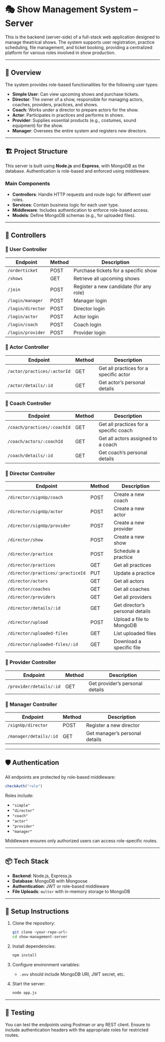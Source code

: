 # 🎭 Show Management System – Server

This is the backend (server-side) of a full-stack web application designed to manage theatrical shows. The system supports user registration, practice scheduling, file management, and ticket booking, providing a centralized platform for various roles involved in show production.

---

## 🚀 Overview

The system provides role-based functionalities for the following user types:

- **Simple User**: Can view upcoming shows and purchase tickets.
- **Director**: The owner of a show, responsible for managing actors, coaches, providers, practices, and shows.
- **Coach**: Works under a director to prepare actors for the show.
- **Actor**: Participates in practices and performs in shows.
- **Provider**: Supplies essential products (e.g., costumes, sound equipment) for the show.
- **Manager**: Oversees the entire system and registers new directors.

---

## 🏗️ Project Structure

This server is built using **Node.js** and **Express**, with MongoDB as the database. Authentication is role-based and enforced using middleware.

### Main Components

- **Controllers**: Handle HTTP requests and route logic for different user roles.
- **Services**: Contain business logic for each user type.
- **Middleware**: Includes authentication to enforce role-based access.
- **Models**: Define MongoDB schemas (e.g., for uploaded files).

---

## 📁 Controllers

### 🔹 User Controller

| Endpoint | Method | Description |
|---------|--------|-------------|
| `/orderticket` | POST | Purchase tickets for a specific show |
| `/shows` | GET | Retrieve all upcoming shows |
| `/join` | POST | Register a new candidate (for any role) |
| `/login/manager` | POST | Manager login |
| `/login/director` | POST | Director login |
| `/login/actor` | POST | Actor login |
| `/login/coach` | POST | Coach login |
| `/login/provider` | POST | Provider login |

### 🔹 Actor Controller

| Endpoint | Method | Description |
|---------|--------|-------------|
| `/actor/practices/:actorId` | GET | Get all practices for a specific actor |
| `/actor/details/:id` | GET | Get actor’s personal details |

### 🔹 Coach Controller

| Endpoint | Method | Description |
|---------|--------|-------------|
| `/coach/practices/:coachId` | GET | Get all practices for a specific coach |
| `/coach/actors/:coachId` | GET | Get all actors assigned to a coach |
| `/coach/details/:id` | GET | Get coach’s personal details |

### 🔹 Director Controller

| Endpoint | Method | Description |
|---------|--------|-------------|
| `/director/signUp/coach` | POST | Create a new coach |
| `/director/signUp/actor` | POST | Create a new actor |
| `/director/signUp/provider` | POST | Create a new provider |
| `/director/show` | POST | Create a new show |
| `/director/practice` | POST | Schedule a practice |
| `/director/practices` | GET | Get all practices |
| `/director/practices/:practiceId` | PUT | Update a practice |
| `/director/actors` | GET | Get all actors |
| `/director/coaches` | GET | Get all coaches |
| `/director/providers` | GET | Get all providers |
| `/director/details/:id` | GET | Get director’s personal details |
| `/director/upload` | POST | Upload a file to MongoDB |
| `/director/uploaded-files` | GET | List uploaded files |
| `/director/uploaded-files/:id` | GET | Download a specific file |

### 🔹 Provider Controller

| Endpoint | Method | Description |
|---------|--------|-------------|
| `/provider/details/:id` | GET | Get provider’s personal details |

### 🔹 Manager Controller

| Endpoint | Method | Description |
|---------|--------|-------------|
| `/signUp/director` | POST | Register a new director |
| `/manager/details/:id` | GET | Get manager’s personal details |

---

## 🛡️ Authentication

All endpoints are protected by role-based middleware:
```js
checkAuth("role")
```
Roles include:
- `"simple"`
- `"director"`
- `"coach"`
- `"actor"`
- `"provider"`
- `"manager"`

Middleware ensures only authorized users can access role-specific routes.

---

## 📦 Tech Stack

- **Backend**: Node.js, Express.js
- **Database**: MongoDB with Mongoose
- **Authentication**: JWT or role-based middleware
- **File Uploads**: `multer` with in-memory storage to MongoDB

---

## 📌 Setup Instructions

1. Clone the repository:
   ```bash
   git clone <your-repo-url>
   cd show-management-server
   ```

2. Install dependencies:
   ```bash
   npm install
   ```

3. Configure environment variables:
   - `.env` should include MongoDB URI, JWT secret, etc.

4. Start the server:
   ```bash
   node app.js
   ```

---

## 🧪 Testing

You can test the endpoints using Postman or any REST client. Ensure to include authentication headers with the appropriate roles for restricted routes.
